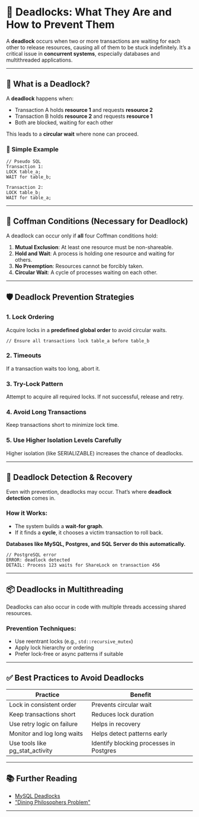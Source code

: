 # 🔄 Deadlocks: What They Are and How to Prevent Them

A **deadlock** occurs when two or more transactions are waiting for each other to release resources, causing all of them to be stuck indefinitely. It’s a critical issue in **concurrent systems**, especially databases and multithreaded applications.

---

## 🧩 What is a Deadlock?

A **deadlock** happens when:
- Transaction A holds **resource 1** and requests **resource 2**
- Transaction B holds **resource 2** and requests **resource 1**
- Both are blocked, waiting for each other

This leads to a **circular wait** where none can proceed.

### 🔁 Simple Example

```
// Pseudo SQL
Transaction 1:
LOCK table_a;
WAIT for table_b;

Transaction 2:
LOCK table_b;
WAIT for table_a;
```

---

## 🧱 Coffman Conditions (Necessary for Deadlock)

A deadlock can occur only if **all** four Coffman conditions hold:

1. **Mutual Exclusion**: At least one resource must be non-shareable.
2. **Hold and Wait**: A process is holding one resource and waiting for others.
3. **No Preemption**: Resources cannot be forcibly taken.
4. **Circular Wait**: A cycle of processes waiting on each other.

---

## 🛡 Deadlock Prevention Strategies

### 1. **Lock Ordering**
Acquire locks in a **predefined global order** to avoid circular waits.

```
// Ensure all transactions lock table_a before table_b
```

### 2. **Timeouts**
If a transaction waits too long, abort it.

### 3. **Try-Lock Pattern**
Attempt to acquire all required locks. If not successful, release and retry.

### 4. **Avoid Long Transactions**
Keep transactions short to minimize lock time.

### 5. **Use Higher Isolation Levels Carefully**
Higher isolation (like SERIALIZABLE) increases the chance of deadlocks.

---

## 🧯 Deadlock Detection & Recovery

Even with prevention, deadlocks may occur. That’s where **deadlock detection** comes in.

### How it Works:
- The system builds a **wait-for graph**.
- If it finds a **cycle**, it chooses a victim transaction to roll back.

**Databases like MySQL, Postgres, and SQL Server do this automatically.**

```
// PostgreSQL error
ERROR: deadlock detected
DETAIL: Process 123 waits for ShareLock on transaction 456
```

---

## 📦 Deadlocks in Multithreading

Deadlocks can also occur in code with multiple threads accessing shared resources.

### Prevention Techniques:
- Use reentrant locks (e.g., `std::recursive_mutex`)
- Apply lock hierarchy or ordering
- Prefer lock-free or async patterns if suitable

---

## ✅ Best Practices to Avoid Deadlocks

| Practice                        | Benefit                                  |
|---------------------------------|-------------------------------------------|
| Lock in consistent order        | Prevents circular wait                    |
| Keep transactions short         | Reduces lock duration                     |
| Use retry logic on failure      | Helps in recovery                         |
| Monitor and log long waits      | Helps detect patterns early               |
| Use tools like pg_stat_activity| Identify blocking processes in Postgres   |

---

## 📚 Further Reading

- [MySQL Deadlocks](https://dev.mysql.com/doc/refman/8.0/en/innodb-deadlocks.html)
- ["Dining Philosophers Problem"](https://en.wikipedia.org/wiki/Dining_philosophers_problem)

---
